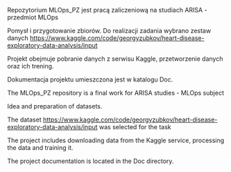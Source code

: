 Repozytorium MLOps_PZ jest pracą zaliczeniową na studiach ARISA - przedmiot MLOps

Pomysł i przygotowanie zbiorów.
Do realizacji zadania wybrano zestaw danych https://www.kaggle.com/code/georgyzubkov/heart-disease-exploratory-data-analysis/input

Projekt obejmuje pobranie danych z serwisu Kaggle, przetworzenie danych oraz ich trening.

Dokumentacja projektu umieszczona jest w katalogu Doc.


The MLOps_PZ repository is a final work for ARISA studies - MLOps subject

Idea and preparation of datasets.

The dataset https://www.kaggle.com/code/georgyzubkov/heart-disease-exploratory-data-analysis/input was selected for the task

The project includes downloading data from the Kaggle service, processing the data and training it.

The project documentation is located in the Doc directory.